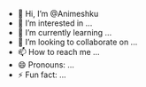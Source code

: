 - 👋 Hi, I’m @Animeshku
- 👀 I’m interested in ...
- 🌱 I’m currently learning ...
- 💞️ I’m looking to collaborate on ...
- 📫 How to reach me ...
- 😄 Pronouns: ...
- ⚡ Fun fact: ...

<!---
Animeshku/Animeshku is a ✨ special ✨ repository because its `README.md` (this file) appears on your GitHub profile.
You can click the Preview link to take a look at your changes.
--->
